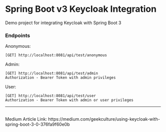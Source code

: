 # Spring Boot v3 Keycloak Integration

Demo project for integrating Keycloak with Spring Boot 3

### Endpoints
Anonymous:
```
[GET] http://localhost:8081/api/test/anonymous
```
Admin:
```
[GET] http://localhost:8081/api/test/admin
Authorization - Bearer Token with admin privileges
```
User:
```
[GET] http://localhost:8081/api/test/user
Authorization - Bearer Token with admin or user privileges
```

<hr>
<br>
Medium Article Link: https://medium.com/geekculture/using-keycloak-with-spring-boot-3-0-376fa9f60e0b